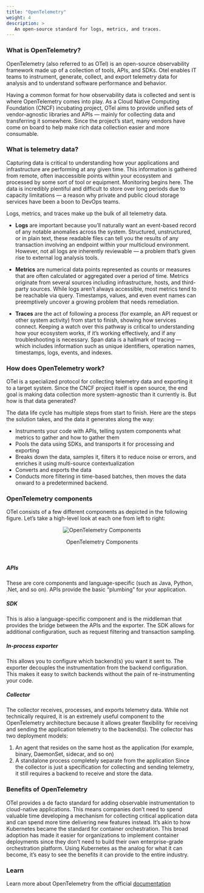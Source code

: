 ```yaml
---
title: "OpenTelemetry"
weight: 4
description: >
   An open-source standard for logs, metrics, and traces.
---
```



### What is OpenTelemetry?

OpenTelemetry (also referred to as OTel) is an open-source observability framework made up of a collection of tools, APIs, and SDKs. Otel enables IT teams to instrument, generate, collect, and export telemetry data for analysis and to understand software performance and behavior.

Having a common format for how observability data is collected and sent is where OpenTelemetry comes into play. As a Cloud Native Computing Foundation (CNCF) incubating project, OTel aims to provide unified sets of vendor-agnostic libraries and APIs — mainly for collecting data and transferring it somewhere. Since the project’s start, many vendors have come on board to help make rich data collection easier and more consumable.


### What is telemetry data?

Capturing data is critical to understanding how your applications and infrastructure are performing at any given time. This information is gathered from remote, often inaccessible points within your ecosystem and processed by some sort of tool or equipment. Monitoring begins here. The data is incredibly plentiful and difficult to store over long periods due to capacity limitations — a reason why private and public cloud storage services have been a boon to DevOps teams.

Logs, metrics, and traces make up the bulk of all telemetry data.


- **Logs** are important because you’ll naturally want an event-based record of any notable anomalies across the system. Structured, unstructured, or in plain text, these readable files can tell you the results of any transaction involving an endpoint within your multicloud environment. However, not all logs are inherently reviewable — a problem that’s given rise to external log analysis tools.

- **Metrics** are numerical data points represented as counts or measures that are often calculated or aggregated over a period of time. Metrics originate from several sources including infrastructure, hosts, and third-party sources. While logs aren’t always accessible, most metrics tend to be reachable via query. Timestamps, values, and even event names can preemptively uncover a growing problem that needs remediation.

- **Traces** are the act of following a process (for example, an API request or other system activity) from start to finish, showing how services connect. Keeping a watch over this pathway is critical to understanding how your ecosystem works, if it’s working effectively, and if any troubleshooting is necessary. Span data is a hallmark of tracing — which includes information such as unique identifiers, operation names, timestamps, logs, events, and indexes.

### How does OpenTelemetry work?

OTel is a specialized protocol for collecting telemetry data and exporting it to a target system. Since the CNCF project itself is open source, the end goal is making data collection more system-agnostic than it currently is. But how is that data generated?

The data life cycle has multiple steps from start to finish. Here are the steps the solution takes, and the data it generates along the way:

- Instruments your code with APIs, telling system components what metrics to gather and how to gather them
- Pools the data using SDKs, and transports it for processing and exporting
- Breaks down the data, samples it, filters it to reduce noise or errors, and enriches it using multi-source contextualization
- Converts and exports the data
- Conducts more filtering in time-based batches, then moves the data onward to a predetermined backend.

### OpenTelemetry components
OTel consists of a few different components as depicted in the following figure. Let’s take a high-level look at each one from left to right:

<p align = "center">
<img src = "https://marvel-b1-cdn.bc0a.com/f00000000236551/dt-cdn.net/wp-content/uploads/2020/07/OT.png" alt="OpenTelemetry Components" >
</p>
<p align = "center">
OpenTelemetry Components
</p>   
<br/>


##### APIs

These are core components and language-specific (such as Java, Python, .Net, and so on). APIs provide the basic “plumbing” for your application.

##### SDK
This is also a language-specific component and is the middleman that provides the bridge between the APIs and the exporter. The SDK allows for additional configuration, such as request filtering and transaction sampling.

##### In-process exporter
This allows you to configure which backend(s) you want it sent to. The exporter decouples the instrumentation from the backend configuration. This makes it easy to switch backends without the pain of re-instrumenting your code.

##### Collector
The collector receives, processes, and exports telemetry data. While not technically required, it is an extremely useful component to the OpenTelemetry architecture because it allows greater flexibility for receiving and sending the application telemetry to the backend(s).
The collector has two deployment models:
1. An agent that resides on the same host as the application (for example, binary, DaemonSet, sidecar, and so on)
2. A standalone process completely separate from the application
Since the collector is just a specification for collecting and sending telemetry, it still requires a backend to receive and store the data.


### Benefits of OpenTelemetry

OTel provides a de facto standard for adding observable instrumentation to cloud-native applications. This means companies don’t need to spend valuable time developing a mechanism for collecting critical application data and can spend more time delivering new features instead.
It’s akin to how Kubernetes became the standard for container orchestration. This broad adoption has made it easier for organizations to implement container deployments since they don’t need to build their own enterprise-grade orchestration platform. Using Kubernetes as the analog for what it can become, it’s easy to see the benefits it can provide to the entire industry.


### Learn

Learn more about OpenTelemetry from the official [documentation](https://opentelemetry.io/docs/)
